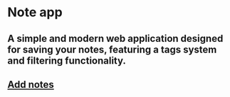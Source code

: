 # Note app

## A simple and modern web application designed for saving your notes, featuring a tags system and filtering functionality. 

## <a href="https://p6te.github.io/Note-app/">Add notes</a>
